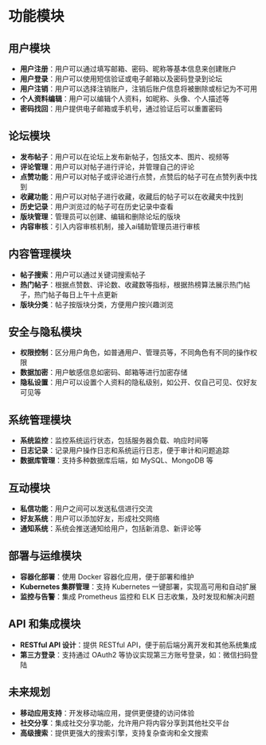 # 功能模块

## 用户模块

- **用户注册**：用户可以通过填写邮箱、密码、昵称等基本信息来创建账户
- **用户登录**：用户可以使用短信验证或电子邮箱以及密码登录到论坛
- **用户注销**：用户可以选择注销账户，注销后账户信息将被删除或标记为不可用
- **个人资料编辑**：用户可以编辑个人资料，如昵称、头像、个人描述等
- **密码找回**：用户提供电子邮箱或手机号，通过验证后可以重置密码

## 论坛模块

- **发布帖子**：用户可以在论坛上发布新帖子，包括文本、图片、视频等
- **评论管理**：用户可以对帖子进行评论，并管理自己的评论
- **点赞功能**：用户可以对帖子或评论进行点赞，点赞后的帖子可在点赞列表中找到
- **收藏功能**：用户可以对帖子进行收藏，收藏后的帖子可以在收藏夹中找到
- **历史记录**：用户浏览过的帖子可在历史记录中查看
- **版块管理**：管理员可以创建、编辑和删除论坛的版块
- **内容审核**：引入内容审核机制，接入ai辅助管理员进行审核

## 内容管理模块

- **帖子搜索**：用户可以通过关键词搜索帖子
- **热门帖子**：根据点赞数、评论数、收藏数等指标，根据热榜算法展示热门帖子，热门帖子每日上午十点更新
- **版块分类**：帖子按版块分类，方便用户按兴趣浏览

## 安全与隐私模块

- **权限控制**：区分用户角色，如普通用户、管理员等，不同角色有不同的操作权限
- **数据加密**：用户敏感信息如密码、邮箱等进行加密存储
- **隐私设置**：用户可以设置个人资料的隐私级别，如公开、仅自己可见、仅好友可见等

## 系统管理模块

- **系统监控**：监控系统运行状态，包括服务器负载、响应时间等
- **日志记录**：记录用户操作日志和系统运行日志，便于审计和问题追踪
- **数据库管理**：支持多种数据库后端，如 MySQL、MongoDB 等

## 互动模块

- **私信功能**：用户之间可以发送私信进行交流
- **好友系统**：用户可以添加好友，形成社交网络
- **通知系统**：系统会推送通知给用户，包括新消息、新评论等

## 部署与运维模块

- **容器化部署**：使用 Docker 容器化应用，便于部署和维护
- **Kubernetes 集群管理**：支持 Kubernetes 一键部署，实现高可用和自动扩展
- **监控与告警**：集成 Prometheus 监控和 ELK 日志收集，及时发现和解决问题

## API 和集成模块

- **RESTful API 设计**：提供 RESTful API，便于前后端分离开发和其他系统集成
- **第三方登录**：支持通过 OAuth2 等协议实现第三方账号登录，如：微信扫码登陆

## 未来规划

- **移动应用支持**：开发移动端应用，提供更便捷的访问体验
- **社交分享**：集成社交分享功能，允许用户将内容分享到其他社交平台
- **高级搜索**：提供更强大的搜索引擎，支持复杂查询和全文搜索
